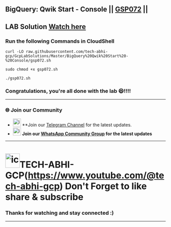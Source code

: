 ## BigQuery: Qwik Start - Console || [GSP072](https://www.cloudskillsboost.google/focuses/1145?parent=catalog) ||

## LAB Solution [Watch here](https://youtu.be/vKRQHIPFkng)

### Run the following Commands in CloudShell

```
curl -LO raw.githubusercontent.com/tech-abhi-gcp/GcpLabSolutions/Master/BigQuery%20Qwik%20Start%20-%20Console/gsp072.sh

sudo chmod +x gsp072.sh

./gsp072.sh

```

### Congratulations, you're all done with the lab 😄!!!!

---

### 🌐 Join our Community

- <img src="https://github.com/user-attachments/assets/a4a4b767-151c-461d-bca1-da6d4c0cd68a" alt="icon" width="25" height="25"> **Join our [Telegram Channel](https://t.me/techabhigcp) for the latest updates.
- <img src="https://github.com/user-attachments/assets/aa10b8b2-5424-40bc-8911-7969f29f6dae" alt="icon" width="25" height="25"> **Join our [WhatsApp Community Group](https://chat.whatsapp.com/HNNnudX6HvU3HCLxYVIovo) for the latest updates**

---

# <img src="https://github.com/user-attachments/assets/6ee41001-c795-467c-8d96-06b56c246b9c" alt="icon" width="45" height="45">TECH-ABHI-GCP(https://www.youtube.com/@tech-abhi-gcp) Don't Forget to like share & subscribe

### Thanks for watching and stay connected :)
---



